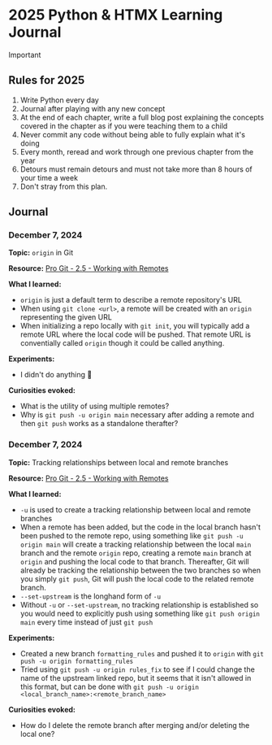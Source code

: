 # 2025 Python & HTMX Learning Journal

> [!IMPORTANT]
> ## Rules for 2025
> 1. Write Python every day
> 2. Journal after playing with any new concept
> 3. At the end of each chapter, write a full blog post explaining the concepts covered in the chapter as if you were teaching them to a child
> 4. Never commit any code without being able to fully explain what it's doing
> 5. Every month, reread and work through one previous chapter from the year
> 6. Detours must remain detours and must not take more than 8 hours of your time a week
> 7. Don't stray from this plan.

## Journal

### December 7, 2024

**Topic:** `origin` in Git

**Resource:** [Pro Git - 2.5 - Working with Remotes](https://git-scm.com/book/ms/v2/Git-Basics-Working-with-Remotes)

**What I learned:**
- `origin` is just a default term to describe a remote repository's URL
- When using `git clone <url>`, a remote will be created with an `origin` representing the given URL
- When initializing a repo locally with `git init`, you will typically add a remote URL where the local code will be pushed. That remote URL is conventially called `origin` though it could be called anything.

**Experiments:**
- I didn't do anything 😬

**Curiosities evoked:**
- What is the utility of using multiple remotes?
- Why is `git push -u origin main` necessary after adding a remote and then `git push` works as a standalone therafter?


### December 7, 2024

**Topic:** Tracking relationships between local and remote branches

**Resource:** [Pro Git - 2.5 - Working with Remotes](https://git-scm.com/book/ms/v2/Git-Basics-Working-with-Remotes)

**What I learned:**
- `-u` is used to create a tracking relationship between local and remote branches
- When a remote has been added, but the code in the local branch hasn't been pushed to the remote repo, using something like `git push -u origin main` will create a tracking relationship between the local `main` branch and the remote `origin` repo, creating a remote `main` branch at `origin` and pushing the local code to that branch. Thereafter, Git will already be tracking the relationship between the two branches so when you simply `git push`, Git will push the local code to the related remote branch.
- `--set-upstream` is the longhand form of `-u`
- Without `-u` or `--set-upstream`, no tracking relationship is established so you would need to explicitly push using something like `git push origin main` every time instead of just `git push`

**Experiments:**
- Created a new branch `formatting_rules` and pushed it to `origin` with `git push -u origin formatting_rules`
- Tried using `git push -u origin rules_fix` to see if I could change the name of the upstream linked repo, but it seems that it isn't allowed in this format, but can be done with `git push -u origin <local_branch_name>:<remote_branch_name>`

**Curiosities evoked:**
- How do I delete the remote branch after merging and/or deleting the local one?
